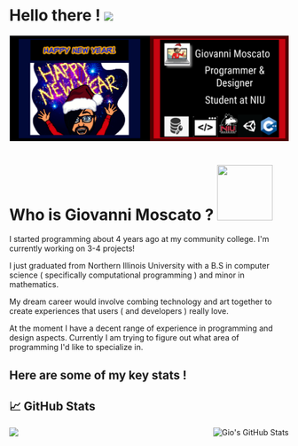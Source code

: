 
# Hello there ! <img src="https://raw.githubusercontent.com/MartinHeinz/MartinHeinz/master/wave.gif" width="30px">

[![Header](https://github.com/codingcodewhilegoofin/codingcodewhilegoofin/blob/main/asdf13.PNG "Header")](https://yupimaperson101.wixsite.com/giovannimoscatocode)

# Who is Giovanni Moscato ? <img src="https://media.giphy.com/media/xUPGcz2H1TXdCz4suY/giphy.gif" width="100px" height="100px">

<p> I started programming about 4 years ago at my community college. I'm currently working on 3-4 projects!

I just graduated from Northern Illinois University with a B.S in computer science ( specifically computational programming ) and minor in mathematics.

My dream career would involve combing technology and art together to create experiences that users ( and developers ) really love.

At the moment I have a decent range of experience in programming and design aspects.
Currently I am trying to figure out what area of programming I'd like to specialize in.</p>





## Here are some of my key stats !
## &#x1f4c8; GitHub Stats

<a href="https://github.com/codingcodewhilegoofin/codingcodewhilegoofin">
  <img align="left" src="https://github-readme-stats.vercel.app/api/top-langs/?username=codingcodewhilegoofin&hide=java,html&title_color=7417fc&text_color=01aefd&icon_color=#7417fc&bg_color=ffffff" />
</a>



<a href="https://github.com/codingcodewhilegoofin/codingcodewhilegoofin">
  <img align="right" src="https://github-readme-stats.vercel.app/api?username=codingcodewhilegoofin&show_icons=true&line_height=27&count_private=true&title_color=ffffff&text_color=ffffff&icon_color=5944e7&bg_color=01aefd" alt="Gio's GitHub Stats" />
</a>




<!--
**codingcodewhilegoofin/codingcodewhilegoofin** is a ✨ _special_ ✨ repository because its `README.md` (this file) appears on your GitHub profile.

Here are some ideas to get you started:

- 🔭 I’m currently working on ...
- 🌱 I’m currently learning ...
- 👯 I’m looking to collaborate on ...
- 🤔 I’m looking for help with ...
- 💬 Ask me about ...
- 📫 How to reach me: ...
- 😄 Pronouns: ...
- ⚡ Fun fact: ...
-->

